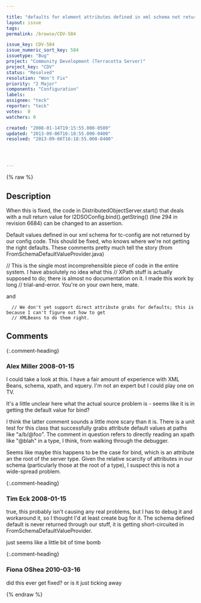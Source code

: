 ```yaml
---

title: "defaults for element attributes defined in xml schema not returned by our config system"
layout: issue
tags: 
permalink: /browse/CDV-584

issue_key: CDV-584
issue_numeric_sort_key: 584
issuetype: "Bug"
project: "Community Development (Terracotta Server)"
project_key: "CDV"
status: "Resolved"
resolution: "Won't Fix"
priority: "2 Major"
components: "Configuration"
labels: 
assignee: "teck"
reporter: "teck"
votes:  0
watchers: 0

created: "2008-01-14T19:15:55.000-0500"
updated: "2013-09-06T16:18:55.000-0400"
resolved: "2013-09-06T16:18:55.000-0400"




---
```


{% raw %}

## Description

<div markdown="1" class="description">

When this is fixed, the code in DistributedObjectServer.start() that deals with a null return value for l2DSOConfig.bind().getString() (line 294 in revision 6684) can be changed to an assertion.

Default values defined in our xml schema for tc-config are not returned by our config code.  This should be fixed, who knows where we're not getting the right defaults. These comments pretty much tell the story (from FromSchemaDefaultValueProvider.java)

  // This is the single most incomprehensible piece of code in the entire system. I have absolutely no idea what this
  // XPath stuff is actually supposed to do; there is almost no documentation on it. I made this work by long
  // trial-and-error. You're on your own here, mate.

and 

      // We don't yet support direct attribute grabs for defaults; this is because I can't figure out how to get
      // XMLBeans to do them right.

</div>

## Comments


{:.comment-heading}
### **Alex Miller** <span class="date">2008-01-15</span>

<div markdown="1" class="comment">

I could take a look at this.  I have a fair amount of experience with XML Beans, schema, xpath, and xquery.  I'm not an expert but I could play one on TV.

It's a little unclear here what the actual source problem is - seems like it is in getting the default value for bind?

I think the latter comment sounds a little more scary than it is.  There is a unit test for this class that successfully grabs attribute default values at paths like "a/b/@foo".  The comment in question refers to directly reading an xpath like "@blah" in a type, I think, from walking through the debugger.  

Seems like maybe this happens to be the case for bind, which is an attribute an the root of the server type.  Given the relative scarcity of attributes in our schema (particularly those at the root of a type), I suspect this is not a wide-spread problem.


</div>


{:.comment-heading}
### **Tim Eck** <span class="date">2008-01-15</span>

<div markdown="1" class="comment">

true, this probably isn't causing any real problems, but I has to debug it and workaround it, so I thought I'd at least create bug for it. The schema defined default is never returned through our stuff, it is getting short-circuited in FromSchemaDefaultValueProvider. 

just seems like a little bit of time bomb

</div>


{:.comment-heading}
### **Fiona OShea** <span class="date">2010-03-16</span>

<div markdown="1" class="comment">

did this ever get fixed? or is it just ticking away

</div>



{% endraw %}
